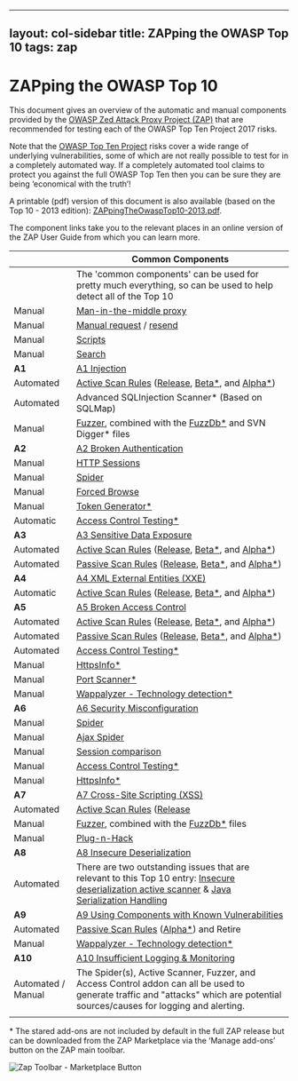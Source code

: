 ---
layout: col-sidebar
title: ZAPping the OWASP Top 10
tags: zap
 ---

# ZAPping the OWASP Top 10

This document gives an overview of the automatic and manual components provided by the [OWASP Zed Attack Proxy Project (ZAP)](https://www.zaproxy.org) that are recommended for testing each of the OWASP Top Ten Project 2017 risks.

Note that the [OWASP Top Ten Project](https://www.owasp.org/index.php/OWASP_Top_Ten_Project) risks cover a wide range of underlying vulnerabilities, some of which are not really possible to test for in a completely automated way. If a completely automated tool claims to protect you against the full OWASP Top Ten then you can be sure they are being ‘economical with the truth’!

A printable (pdf) version of this document is also available (based on the Top 10 - 2013 edition): [ZAPpingTheOwaspTop10-2013.pdf](assets/ZAPpingTheOwaspTop10-2013.pdf).

The component links take you to the relevant places in an online version of the ZAP User Guide from which you can learn more. 

|                    | Common Components                                                                                                                                                              |
|--------------------|--------------------------------------------------------------------------------------------------------------------------------------------------------------------------------|
|                    | The 'common components' can be used for pretty much everything, so can be used to help detect all of the Top 10                                                                |
| Manual             | [Man-in-the-middle proxy](https://github.com/zaproxy/zap-core-help/wiki/HelpStartConceptsIntercept)                                                                            |
| Manual             | [Manual request](https://github.com/zaproxy/zap-core-help/wiki/HelpUiDialogsMan_req) / [resend](https://github.com/zaproxy/zap-core-help/wiki/HelpUiDialogsResend)             |
| Manual             | [Scripts](https://github.com/zaproxy/zap-core-help/wiki/HelpAddonsScriptsScripts)                                                                                              |
| Manual             | [Search](https://github.com/zaproxy/zap-core-help/wiki/HelpUiTabsSearch)                                                                                                       |
| **A1**             | [A1 Injection](https://www.owasp.org/index.php/Top_10-2017_A1-Injection)                                                                                                       |
| Automated          | [Active Scan Rules](https://github.com/zaproxy/zap-core-help/wiki/HelpStartConceptsAscan) ([Release](https://github.com/zaproxy/zap-core-help/wiki/HelpAddonsAscanrulesAscanrules), [Beta*](https://github.com/zaproxy/zap-extensions/wiki/HelpAddonsAscanrulesBetaAscanbeta), and [Alpha*](https://github.com/zaproxy/zap-extensions/wiki/HelpAddonsAscanrulesAlphaAscanalpha)) |
| Automated          | Advanced SQLInjection Scanner* (Based on SQLMap)                                                                                                                                                |
| Manual             | [Fuzzer](https://github.com/zaproxy/zap-core-help/wiki/HelpStartConceptsFuzz), combined with the [FuzzDb*](https://github.com/zaproxy/zap-extensions/wiki/AddOn_fuzzdb) and SVN Digger* files |
| **A2**             | [A2 Broken Authentication](https://www.owasp.org/index.php/Top_10-2017_A2-Broken_Authentication)                                                                               |
| Manual             | [HTTP Sessions](https://github.com/zaproxy/zap-core-help/wiki/HelpStartConceptsHttpsessions)                                                                                   |
| Manual             | [Spider](https://github.com/zaproxy/zap-core-help/wiki/HelpStartConceptsSpider)                                                                                                |
| Manual             | [Forced Browse](https://github.com/zaproxy/zap-core-help/wiki/HelpAddonsBruteForceConcepts)                                                                             |
| Manual             | [Token Generator*](https://github.com/zaproxy/zap-extensions/wiki/AddOn_tokengen)                                                                                       |
| Automatic          | [Access Control Testing*](https://github.com/zaproxy/zap-extensions/wiki/HelpAddonsAccessControlConcepts)                                                                      |
| **A3**             | [A3 Sensitive Data Exposure](https://www.owasp.org/index.php/Top_10-2017_A3-Sensitive_Data_Exposure)                                                                           |
| Automated          | [Active Scan Rules](https://github.com/zaproxy/zap-core-help/wiki/HelpStartConceptsAscan) ([Release](https://github.com/zaproxy/zap-core-help/wiki/HelpAddonsAscanrulesAscanrules), [Beta*](https://github.com/zaproxy/zap-extensions/wiki/HelpAddonsAscanrulesBetaAscanbeta), and [Alpha*](https://github.com/zaproxy/zap-extensions/wiki/HelpAddonsAscanrulesAlphaAscanalpha)) |
| Automated          | [Passive Scan Rules](https://github.com/zaproxy/zap-core-help/wiki/HelpStartConceptsPscan) ([Release](https://github.com/zaproxy/zap-core-help/wiki/HelpAddonsPscanrulesPscanrules), [Beta*](https://github.com/zaproxy/zap-extensions/wiki/HelpAddonsPscanrulesBetaPscanbeta), and [Alpha*](https://github.com/zaproxy/zap-extensions/wiki/HelpAddonsPscanrulesAlphaPscanalpha)) |
| **A4**             | [A4 XML External Entities (XXE)](https://www.owasp.org/index.php/Top_10-2017_A4-XML_External_Entities_(XXE))                                                                   |
| Automatic          | [Active Scan Rules](https://github.com/zaproxy/zap-core-help/wiki/HelpStartConceptsAscan) ([Release](https://github.com/zaproxy/zap-core-help/wiki/HelpAddonsAscanrulesAscanrules), [Beta*](https://github.com/zaproxy/zap-extensions/wiki/HelpAddonsAscanrulesBetaAscanbeta), and [Alpha*](https://github.com/zaproxy/zap-extensions/wiki/HelpAddonsAscanrulesAlphaAscanalpha)) |
| **A5**             | [A5 Broken Access Control](https://www.owasp.org/index.php/Top_10-2017_A5-Broken_Access_Control)                                                                               |
| Automated          | [Active Scan Rules](https://github.com/zaproxy/zap-core-help/wiki/HelpStartConceptsAscan) ([Release](https://github.com/zaproxy/zap-core-help/wiki/HelpAddonsAscanrulesAscanrules), [Beta*](https://github.com/zaproxy/zap-extensions/wiki/HelpAddonsAscanrulesBetaAscanbeta), and [Alpha*](https://github.com/zaproxy/zap-extensions/wiki/HelpAddonsAscanrulesAlphaAscanalpha)) |
| Automated          | [Passive Scan Rules](https://github.com/zaproxy/zap-core-help/wiki/HelpStartConceptsPscan) ([Release](https://github.com/zaproxy/zap-core-help/wiki/HelpAddonsPscanrulesPscanrules), [Beta*](https://github.com/zaproxy/zap-extensions/wiki/HelpAddonsPscanrulesBetaPscanbeta), and [Alpha*](https://github.com/zaproxy/zap-extensions/wiki/HelpAddonsPscanrulesAlphaPscanalpha)) |
| Automated          | [Access Control Testing*](https://github.com/zaproxy/zap-extensions/wiki/HelpAddonsAccessControlConcepts)                                                                      |
| Manual             | [HttpsInfo*](https://github.com/zaproxy/zap-extensions/wiki/HelpAddonsHttpsinfoHttpsinfo)                                                                              |
| Manual             | [Port Scanner*](https://github.com/zaproxy/zap-extensions/wiki/HelpAddonsPortscanConcepts)                                                                              |
| Manual             | [Wappalyzer - Technology detection*](https://github.com/zaproxy/zap-extensions/wiki/HelpAddonsWappalyzerWappalyzer)                                                    |
| **A6**             | [A6 Security Misconfiguration](https://www.owasp.org/index.php/Top_10-2017_A6-Security_Misconfiguration)                                                                       |
| Manual             | [Spider](https://github.com/zaproxy/zap-core-help/wiki/HelpStartConceptsSpider)                                                                                                |
| Manual             | [Ajax Spider](https://github.com/zaproxy/zap-core-help/wiki/HelpAddonsSpiderAjaxConcepts)                                                                               |
| Manual             | [Session comparison](https://github.com/zaproxy/zap-core-help/wiki/HelpUiTlmenuReport#Compare_with_another_Session...)                                                         |
| Manual             | [Access Control Testing*](https://github.com/zaproxy/zap-extensions/wiki/HelpAddonsAccessControlConcepts)                                                                      |
| Manual             | [HttpsInfo*](https://github.com/zaproxy/zap-extensions/wiki/HelpAddonsHttpsinfoHttpsinfo)                                                                              |
| **A7**             | [A7 Cross-Site Scripting (XSS)](https://www.owasp.org/index.php/Top_10-2017_A7-Cross-Site_Scripting_(XSS))                                                                     |
| Automated          | [Active Scan Rules](https://github.com/zaproxy/zap-core-help/wiki/HelpStartConceptsAscan) ([Release](https://github.com/zaproxy/zap-core-help/wiki/HelpAddonsAscanrulesAscanrules) |
| Manual             | [Fuzzer](https://github.com/zaproxy/zap-core-help/wiki/HelpStartConceptsFuzz), combined with the [FuzzDb*](https://github.com/zaproxy/zap-extensions/wiki/AddOn_fuzzdb) files |
| Manual             | [Plug-n-Hack](https://github.com/zaproxy/zap-core-help/wiki/HelpAddonsPlugnhackPlugnhack)                                                                               |
| **A8**             | [A8 Insecure Deserialization](https://www.owasp.org/index.php/Top_10-2017_A8-Insecure_Deserialization)                                                                         |
| Automated          | There are two outstanding issues that are relevant to this Top 10 entry: [Insecure deserialization active scanner](https://github.com/zaproxy/zaproxy/issues/4112) & [Java Serialization Handling](https://github.com/zaproxy/zaproxy/issues/4509) |
| **A9**             | [A9 Using Components with Known Vulnerabilities](https://www.owasp.org/index.php/Top_10-2017_A9-Using_Components_with_Known_Vulnerabilities)                                   |
| Automated          | [Passive Scan Rules](https://github.com/zaproxy/zap-core-help/wiki/HelpStartConceptsPscan) ([Alpha*](https://github.com/zaproxy/zap-extensions/wiki/HelpAddonsPscanrulesAlphaPscanalpha)) and Retire|
| Manual             | [Wappalyzer - Technology detection*](https://github.com/zaproxy/zap-extensions/wiki/HelpAddonsWappalyzerWappalyzer)                                                    |
| **A10**            | [A10 Insufficient Logging & Monitoring](https://www.owasp.org/index.php/Top_10-2017_A10-Insufficient_Logging%26Monitoring)                                                                                                                                          |
| Automated / Manual | The Spider(s), Active Scanner, Fuzzer, and Access Control addon can all be used to generate traffic and "attacks" which are potential sources/causes for logging and alerting. |
|                    |                                                                                                                                                                                |

&#42; The stared add-ons are not included by default in the full ZAP release but can be downloaded from the ZAP Marketplace via the ‘Manage add-ons’ button on the ZAP main toolbar.

![Zap Toolbar - Marketplace Button](https://github.com/zaproxy/zap-extensions/wiki/images/zap-screenshot-browse-addons.png)